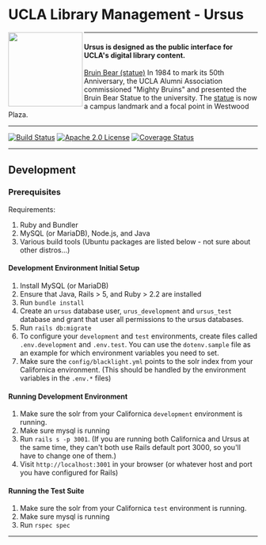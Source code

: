 # UCLA Library Management - Ursus

<img align="left" width="150" src="http://digital2.library.ucla.edu/imageResize.do?contentFileId=78999&scaleFactor=0.4">

---

#### Ursus is designed as the public interface for UCLA's digital library content.

[Bruin Bear (statue)](http://digital2.library.ucla.edu/viewItem.do?ark=21198/zz0009b6bm)
In 1984 to mark its 50th Anniversary, the UCLA Alumni Association commissioned "Mighty Bruins" and presented the Bruin Bear Statue to the university. The [statue](http://www.publicartinla.com/UCLAArt/bruin_bear.html) is now a campus landmark and a focal point in Westwood Plaza.

---

[![Build Status](https://travis-ci.org/UCLALibrary/ursus.svg?branch=master)](https://travis-ci.org/UCLALibrary/ursus)
[![Apache 2.0 License](http://img.shields.io/badge/APACHE2-license-blue.svg)](./LICENSE)
[![Coverage Status](https://coveralls.io/repos/github/UCLALibrary/ursus/badge.svg?branch=ci%2Fadd-coveralls)](https://coveralls.io/github/UCLALibrary/ursus?branch=ci%2Fadd-coveralls)

---

## Development

### Prerequisites

Requirements:
1. Ruby and Bundler
1. MySQL (or MariaDB), Node.js, and Java
1. Various build tools (Ubuntu packages are listed below - not sure about other
   distros...)

#### Development Environment Initial Setup

1. Install MySQL (or MariaDB)
1. Ensure that Java, Rails > 5, and Ruby > 2.2 are installed
1. Run `bundle install`
1. Create an `ursus` database user, `urus_development` and `ursus_test` database and grant that user
   all permissions to the ursus databases.
1. Run `rails db:migrate`
1. To configure your `development` and `test` environments, create files called `.env.development` and `.env.test`.  You can use the `dotenv.sample` file as an example for which environment variables you need to set.
1. Make sure the `config/blacklight.yml` points to the solr index from your Californica environment. (This should be handled by the environment variables in the `.env.*` files)

#### Running Development Environment

1. Make sure the solr from your Californica `development` environment is running.
1. Make sure mysql is running
1. Run `rails s -p 3001`.  (If you are running both Californica and Ursus at the same time, they can't both use Rails default port 3000, so you'll have to change one of them.)
1. Visit `http://localhost:3001` in your browser (or whatever host and port you have configured for Rails)

#### Running the Test Suite

1. Make sure the solr from your Californica `test` environment is running.
1. Make sure mysql is running
1. Run `rspec spec`

---
